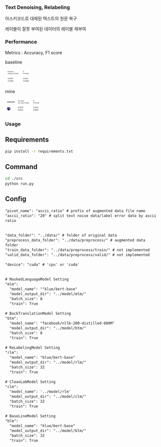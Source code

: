 ### Text Denoising, Relabeling
아스키코드로 대체된 텍스트의 원문 복구

레이블이 잘못 부여된 데이터의 레이블 재부여

### Performance
Metrics : Accuracy, F1 score

baseline

<img src='./images/baseline.png' height='48'>

mine

<img src='./images/mine.png' height='48'>



### Usage
## Requirements
```bash
pip install -r requirements.txt
```

## Command
```bash
cd ./src
python run.py
```

## Config
```
"pivot_name": "ascii_ratio" # prefix of augmented data file name
"ascii_ratio": "20" # split text noise data/label error data by ascii ratio


"data_folder": "../data/" # folder of original data
"preprocess_data_folder": "../data/preprocess/" # augmented data folder
"train_data_folder": "../data/preprocess/train/" # not implemented
"valid_data_folder": "../data/preprocess/valid/" # not implemented

"device": "cuda" # 'cpu' or 'cuda'


# MaskedLanguageModel Setting
"mlm":
  "model_name": ""klue/bert-base"
  "model_output_dir": "../model/mlm/"
  "batch_size": 8
  "train": True

# BackTranslationModel Setting
"btm":
  "model_name": "facebook/nllb-200-distilled-600M"
  "model_output_dir": "../model/btm/"
  "batch_size": 8
  "train": True

# ReLabelingModel Setting
"rlm":
  "model_name": "klue/bert-base"
  "model_output_dir": "../model/rlm/"
  "batch_size": 32
  "train": True

# CleanLabModel Setting
"clm":
  "model_name": '../model/rlm'
  "model_output_dir": "../model/clm/"
  "batch_size": 32
  "train": True

# BaseLineModel Setting
"blm":
  "model_name": "klue/bert-base"
  "model_output_dir": "../model/blm/"
  "batch_size": 32
  "train": True
```